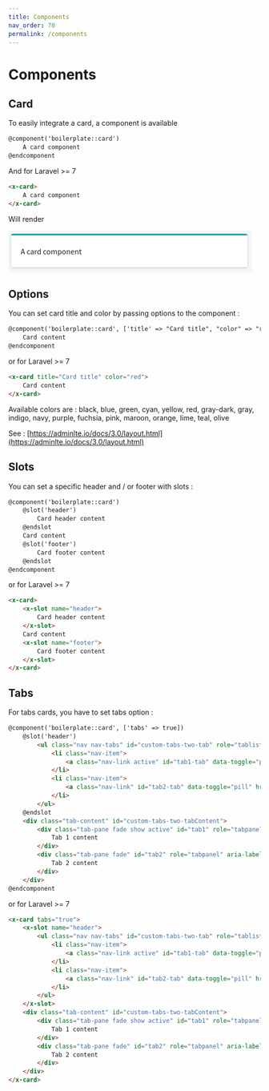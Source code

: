 ```yaml
---
title: Components
nav_order: 70
permalink: /components
---
```


# Components

## Card

To easily integrate a card, a component is available

```html
@component('boilerplate::card')
    A card component
@endcomponent
```

And for Laravel >= 7

```html
<x-card>
    A card component
</x-card>
```

Will render

![Card](assets/img/card.png)

## Options

You can set card title and color by passing options to the component :

```html
@component('boilerplate::card', ['title' => "Card title", "color" => "red"])
    Card content
@endcomponent
```

or for Laravel >= 7

```html
<x-card title="Card title" color="red">
    Card content
</x-card>
```

Available colors are : black, blue, green, cyan, yellow, red, gray-dark, gray, indigo, navy, purple, fuchsia, pink, maroon, orange, lime, teal, olive

See : [https://adminlte.io/docs/3.0/layout.html](https://adminlte.io/docs/3.0/layout.html)

## Slots

You can set a specific header and / or footer with slots :

```html
@component('boilerplate::card')
    @slot('header')
        Card header content
    @endslot
    Card content
    @slot('footer')
        Card footer content
    @endslot
@endcomponent
```

or for Laravel >= 7

```html
<x-card>
    <x-slot name="header">
        Card header content
    </x-slot>
    Card content
    <x-slot name="footer">
        Card footer content
    </x-slot>
</x-card>
```

## Tabs

For tabs cards, you have to set tabs option :

```html
@component('boilerplate::card', ['tabs' => true])
    @slot('header')
        <ul class="nav nav-tabs" id="custom-tabs-two-tab" role="tablist">
            <li class="nav-item">
                <a class="nav-link active" id="tab1-tab" data-toggle="pill" href="#tab1" role="tab" aria-controls="custom-tabs-two-home" aria-selected="true">Tab 1</a>
            </li>
            <li class="nav-item">
                <a class="nav-link" id="tab2-tab" data-toggle="pill" href="#tab2" role="tab" aria-controls="custom-tabs-two-profile" aria-selected="false">Tab 2</a>
            </li>
        </ul>
    @endslot
    <div class="tab-content" id="custom-tabs-two-tabContent">
        <div class="tab-pane fade show active" id="tab1" role="tabpanel" aria-labelledby="tab1-tab">
            Tab 1 content
        </div>
        <div class="tab-pane fade" id="tab2" role="tabpanel" aria-labelledby="tab2-tab">
            Tab 2 content
        </div>
    </div>
@endcomponent
```

or for Laravel >= 7

```html
<x-card tabs="true">
    <x-slot name="header">
        <ul class="nav nav-tabs" id="custom-tabs-two-tab" role="tablist">
            <li class="nav-item">
                <a class="nav-link active" id="tab1-tab" data-toggle="pill" href="#tab1" role="tab" aria-controls="custom-tabs-two-home" aria-selected="true">Tab 1</a>
            </li>
            <li class="nav-item">
                <a class="nav-link" id="tab2-tab" data-toggle="pill" href="#tab2" role="tab" aria-controls="custom-tabs-two-profile" aria-selected="false">Tab 2</a>
            </li>
        </ul>
    </x-slot>
    <div class="tab-content" id="custom-tabs-two-tabContent">
        <div class="tab-pane fade show active" id="tab1" role="tabpanel" aria-labelledby="tab1-tab">
            Tab 1 content
        </div>
        <div class="tab-pane fade" id="tab2" role="tabpanel" aria-labelledby="tab2-tab">
            Tab 2 content
        </div>
    </div>
</x-card>
```